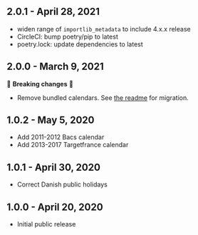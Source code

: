 ## 2.0.1 - April 28, 2021
- widen range of `importlib_metadata` to include 4.x.x release
- CircleCI: bump poetry/pip to latest
- poetry.lock: update dependencies to latest

## 2.0.0 - March 9, 2021

🚨 **Breaking changes** 🚨

- Remove bundled calendars. See [the readme](README.md#version-200-breaking-changes) for migration.

## 1.0.2 - May 5, 2020

- Add 2011-2012 Bacs calendar
- Add 2013-2017 Targetfrance calendar

## 1.0.1 - April 30, 2020

- Correct Danish public holidays

## 1.0.0 - April 20, 2020

- Initial public release
